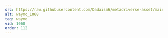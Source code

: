 ```yaml
---
src: https://raw.githubusercontent.com/Dadaism6/metadriverse-asset/main/script-waymo-output-newcompressed/waymo_1068.mp4
alt: waymo_1068
tag: waymo
vid: 1068
order: 112
---
```

